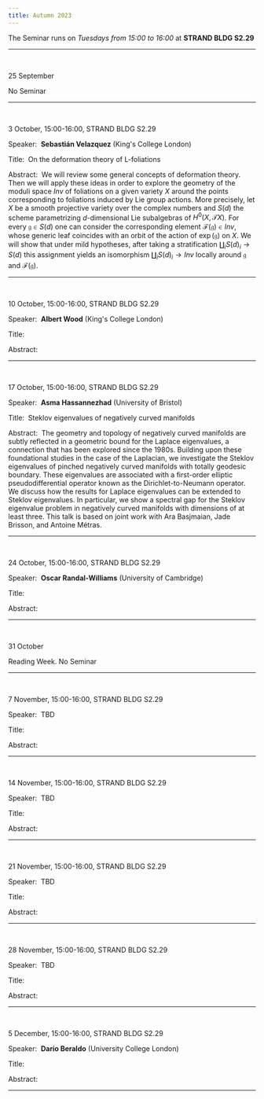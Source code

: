 ```yaml
---
title: Autumn 2023
---
```



The Seminar runs on *Tuesdays from 15:00 to 16:00* at **STRAND BLDG S2.29**



----------------------------------------------------------------
<br />

25 September

No Seminar

---------------------------------------------------------
<br />

3 October, 15:00-16:00, STRAND BLDG S2.29

Speaker:&nbsp; **Sebastián Velazquez** (King's College London)

Title:&nbsp;  On the deformation theory of L-foliations

Abstract:&nbsp;  We will review some general concepts of deformation theory. Then we will apply these ideas in order to explore the geometry of the moduli space $Inv$ of foliations on a given variety $X$  around the points corresponding to foliations induced by Lie group actions.  More precisely, let $X$ be a smooth projective variety over the complex numbers and $S(d)$ the scheme parametrizing $d$-dimensional Lie subalgebras of $H^0(X,\mathcal{T} X)$.  For every $\mathfrak{g} \in S(d)$ one can consider the corresponding element $\mathcal{F}(\mathfrak{g})\in Inv$, whose generic leaf coincides with an orbit of the action of $\exp(\mathfrak{g})$ on $X$. We will show that under mild hypotheses, after taking a stratification $\coprod_i S(d)_i\to S(d)$ this assignment yields an isomorphism $\coprod_i S(d)_i\to Inv$ locally around $\mathfrak{g}$ and $\mathcal{F}(\mathfrak{g})$.


-----------------------------------------------------------
<br />

10 October, 15:00-16:00, STRAND BLDG S2.29

Speaker:&nbsp; **Albert Wood** (King's College London)

Title:&nbsp;

Abstract:&nbsp;

-----------------------------------------------------------
<br />

17 October, 15:00-16:00, STRAND BLDG S2.29

Speaker:&nbsp; **Asma Hassannezhad** (University of Bristol)

Title:&nbsp; Steklov eigenvalues of negatively curved manifolds

Abstract:&nbsp; The geometry and topology of negatively curved manifolds are subtly reflected in a geometric bound for the Laplace eigenvalues, a connection that has been explored since the 1980s. Building upon these foundational studies in the case of the Laplacian, we investigate the Steklov eigenvalues of pinched negatively curved manifolds with totally geodesic boundary. These eigenvalues are associated with a first-order elliptic pseudodifferential operator known as the Dirichlet-to-Neumann operator. We discuss how the results for Laplace eigenvalues can be extended to Steklov eigenvalues. In particular, we show a spectral gap for the Steklov eigenvalue problem in negatively curved manifolds with dimensions of at least three.
This talk is based on joint work with Ara Basjmaian, Jade Brisson, and Antoine Métras.

-----------------------------------------------------------
<br />

24 October, 15:00-16:00, STRAND BLDG S2.29

Speaker:&nbsp; **Oscar Randal-Williams** (University of Cambridge)

Title:&nbsp;

Abstract:&nbsp;


-----------------------------------------------------------
<br />

31 October

Reading Week. No Seminar


-----------------------------------------------------------
<br />

7 November, 15:00-16:00, STRAND BLDG S2.29

Speaker:&nbsp; TBD

Title:&nbsp;

Abstract:&nbsp;

-----------------------------------------------------------
<br />

14 November, 15:00-16:00, STRAND BLDG S2.29

Speaker:&nbsp; TBD

Title:&nbsp;

Abstract:&nbsp;

-----------------------------------------------------------
<br />

21 November, 15:00-16:00, STRAND BLDG S2.29

Speaker:&nbsp; TBD

Title:&nbsp;

Abstract:&nbsp;

-----------------------------------------------------------
<br />

28 November, 15:00-16:00, STRAND BLDG S2.29

Speaker:&nbsp; TBD

Title:&nbsp;

Abstract:&nbsp;

-----------------------------------------------------------
<br />

5 December, 15:00-16:00, STRAND BLDG S2.29

Speaker:&nbsp; **Dario Beraldo** (University College London)

Title:&nbsp;

Abstract:&nbsp;

-----------------------------------------------------------
